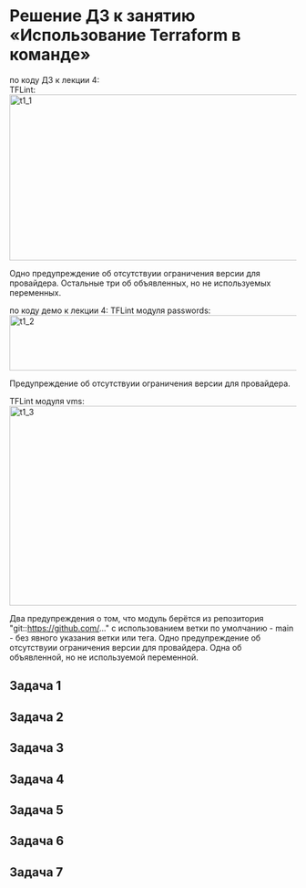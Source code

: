 # Решение ДЗ к занятию «Использование Terraform в команде»
по коду ДЗ к лекции 4:   
TFLint:   
<img width="532" height="291" alt="t1_1" src="https://github.com/user-attachments/assets/323d7743-cb8c-4bdc-8123-4cce01a85700" />

Одно предупреждение об отсутствуии ограничения версии для провайдера.
Остальные три об объявленных, но не используемых переменных.

по коду демо к лекции 4:
TFLint модуля passwords:   
<img width="530" height="97" alt="t1_2" src="https://github.com/user-attachments/assets/2ce2be73-fdf0-4f53-9e19-9e115dc974d4" />

Предупреждение об отсутствуии ограничения версии для провайдера.

TFLint модуля vms:   
<img width="661" height="350" alt="t1_3" src="https://github.com/user-attachments/assets/b15ff1a2-1c22-4e64-ac30-7890b4b61967" />

Два предупреждения о том, что модуль берётся из репозитория "git::https://github.com/..." с использованием ветки по умолчанию - main - без явного указания ветки или тега.
Одно предупреждение об отсутствуии ограничения версии для провайдера.
Одна об объявленной, но не используемой переменной.

## Задача 1

## Задача 2

## Задача 3

## Задача 4

## Задача 5

## Задача 6

## Задача 7
